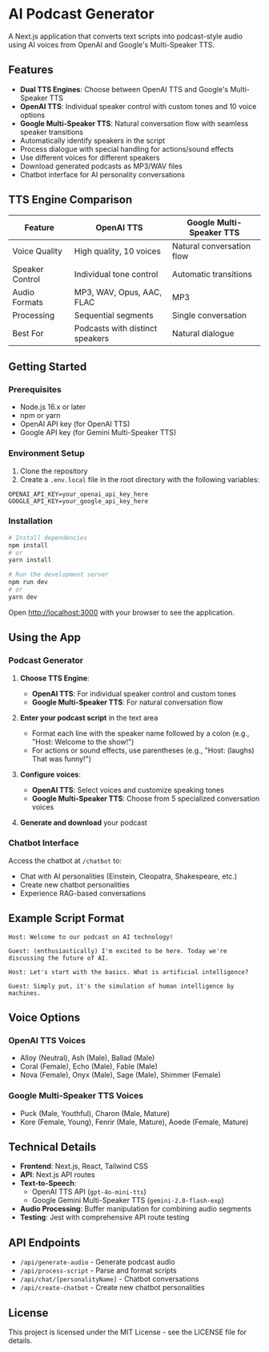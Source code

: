 # AI Podcast Generator

A Next.js application that converts text scripts into podcast-style audio using AI voices from OpenAI and Google's Multi-Speaker TTS.

## Features

- **Dual TTS Engines**: Choose between OpenAI TTS and Google's Multi-Speaker TTS
- **OpenAI TTS**: Individual speaker control with custom tones and 10 voice options
- **Google Multi-Speaker TTS**: Natural conversation flow with seamless speaker transitions
- Automatically identify speakers in the script
- Process dialogue with special handling for actions/sound effects
- Use different voices for different speakers
- Download generated podcasts as MP3/WAV files
- Chatbot interface for AI personality conversations

## TTS Engine Comparison

| Feature | OpenAI TTS | Google Multi-Speaker TTS |
|---------|------------|--------------------------|
| Voice Quality | High quality, 10 voices | Natural conversation flow |
| Speaker Control | Individual tone control | Automatic transitions |
| Audio Formats | MP3, WAV, Opus, AAC, FLAC | MP3 |
| Processing | Sequential segments | Single conversation |
| Best For | Podcasts with distinct speakers | Natural dialogue |

## Getting Started

### Prerequisites

- Node.js 16.x or later
- npm or yarn
- OpenAI API key (for OpenAI TTS)
- Google API key (for Gemini Multi-Speaker TTS)

### Environment Setup

1. Clone the repository
2. Create a `.env.local` file in the root directory with the following variables:

```
OPENAI_API_KEY=your_openai_api_key_here
GOOGLE_API_KEY=your_google_api_key_here
```

### Installation

```bash
# Install dependencies
npm install
# or
yarn install

# Run the development server
npm run dev
# or
yarn dev
```

Open [http://localhost:3000](http://localhost:3000) with your browser to see the application.

## Using the App

### Podcast Generator

1. **Choose TTS Engine**:
   - **OpenAI TTS**: For individual speaker control and custom tones
   - **Google Multi-Speaker TTS**: For natural conversation flow

2. **Enter your podcast script** in the text area
   - Format each line with the speaker name followed by a colon (e.g., "Host: Welcome to the show!")
   - For actions or sound effects, use parentheses (e.g., "Host: (laughs) That was funny!")

3. **Configure voices**:
   - **OpenAI TTS**: Select voices and customize speaking tones
   - **Google Multi-Speaker TTS**: Choose from 5 specialized conversation voices

4. **Generate and download** your podcast

### Chatbot Interface

Access the chatbot at `/chatbot` to:
- Chat with AI personalities (Einstein, Cleopatra, Shakespeare, etc.)
- Create new chatbot personalities
- Experience RAG-based conversations

## Example Script Format

```
Host: Welcome to our podcast on AI technology!

Guest: (enthusiastically) I'm excited to be here. Today we're discussing the future of AI.

Host: Let's start with the basics. What is artificial intelligence?

Guest: Simply put, it's the simulation of human intelligence by machines.
```

## Voice Options

### OpenAI TTS Voices
- Alloy (Neutral), Ash (Male), Ballad (Male)
- Coral (Female), Echo (Male), Fable (Male)
- Nova (Female), Onyx (Male), Sage (Male), Shimmer (Female)

### Google Multi-Speaker TTS Voices
- Puck (Male, Youthful), Charon (Male, Mature)
- Kore (Female, Young), Fenrir (Male, Mature), Aoede (Female, Mature)

## Technical Details

- **Frontend**: Next.js, React, Tailwind CSS
- **API**: Next.js API routes
- **Text-to-Speech**: 
  - OpenAI TTS API (`gpt-4o-mini-tts`)
  - Google Gemini Multi-Speaker TTS (`gemini-2.0-flash-exp`)
- **Audio Processing**: Buffer manipulation for combining audio segments
- **Testing**: Jest with comprehensive API route testing

## API Endpoints

- `/api/generate-audio` - Generate podcast audio
- `/api/process-script` - Parse and format scripts
- `/api/chat/[personalityName]` - Chatbot conversations
- `/api/create-chatbot` - Create new chatbot personalities

## License

This project is licensed under the MIT License - see the LICENSE file for details.